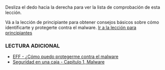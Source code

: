 [Title]: # (¿Y ahora qué?)
[Order]: # (3)

Desliza el dedo hacia la derecha para ver la lista de comprobación de esta lección. 

Vá a la lección de principiante para obtener consejos básicos sobre cómo identificarte y protegerte contra el malware. [Ir a la lección para principiantes](umbrella://lesson/malware/0) 

### LECTURA ADICIONAL

* [EFF - ¿Cómo puedo protegerme contra el malware](https://ssd.eff.org/en/module/how-do-i-protect-myself-against-malware) 
* [Seguridad en una caja - Capítulo 1, Malware](https://securityinabox.org/chapter-1)